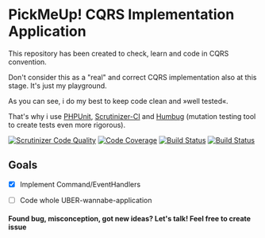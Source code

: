 # PickMeUp! CQRS Implementation Application

This repository has been created to check, learn and code in CQRS convention.

Don't consider this as a "real" and correct CQRS implementation also at this stage. 
It's just my playground.


As you can see, i do my best to keep code clean and &raquo;well tested&laquo;. 

That's why i use [PHPUnit](https://phpunit.de/), [Scrutinizer-CI](https://scrutinizer-ci.com/g/welltested/pickmeup-cqrs/) and [Humbug](https://github.com/padraic/humbug) (mutation testing tool to create tests even more rigorous).


[![Scrutinizer Code Quality](https://scrutinizer-ci.com/g/welltested/pickmeup-cqrs/badges/quality-score.png?b=master)](https://scrutinizer-ci.com/g/welltested/pickmeup-cqrs/?branch=master)
[![Code Coverage](https://scrutinizer-ci.com/g/welltested/pickmeup-cqrs/badges/coverage.png?b=master)](https://scrutinizer-ci.com/g/welltested/pickmeup-cqrs/?branch=master)
[![Build Status](https://scrutinizer-ci.com/g/welltested/pickmeup-cqrs/badges/build.png?b=master)](https://scrutinizer-ci.com/g/welltested/pickmeup-cqrs/build-status/master)
[![Build Status](https://travis-ci.org/welltested/pickmeup-cqrs.svg?branch=master)](https://travis-ci.org/welltested/pickmeup-cqrs)

## Goals

- [X] Implement Command/EventHandlers 
- [ ] Code whole UBER-wannabe-application


#### Found bug, misconception, got new ideas? Let's talk! Feel free to create issue
